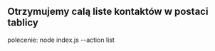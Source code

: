 <h2>Otrzymujemy calą liste kontaktów w postaci tablicy</h2>
<p>polecenie: node index.js --action list</p>
